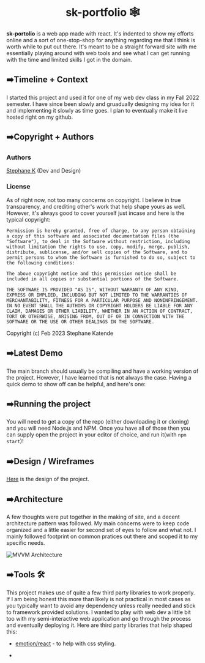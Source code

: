 <h1 align="center" font-size="40px">
     sk-portfolio 🕸️
</h1>


**sk-portolio** is a web app made with react. It's indented to show my efforts online and a sort of one-stop-shop for anything regarding me that I think is worth while to put out there. It's meant to be a straight forward site with me essentially playing around with web tools and see what I can get running with the time and limited skills I got in the domain. 

## ➡️Timeline + Context 

I started this project and used it for one of my web dev class in my Fall 2022 semester. I have since been slowly and gruadually designing my idea for it and implementing it slowly as time goes. I plan to eventually make it live hosted right on my github. 

## ➡️Copyright + Authors

### Authors 

[Stephane K](https://github.com/stephaneK123) (Dev and Design)

### License

As of right now, not too many concerns on copyright. I believe in true transparency, and crediting other's work that help shape yours as well. However, it's always good to cover yourself just incase and here is the typical copyright: 

```Permission is hereby granted, free of charge, to any person obtaining a copy of this software and associated documentation files (the "Software"), to deal in the Software without restriction, including without limitation the rights to use, copy, modify, merge, publish, distribute, sublicense, and/or sell copies of the Software, and to permit persons to whom the Software is furnished to do so, subject to the following conditions:``` 

```The above copyright notice and this permission notice shall be included in all copies or substantial portions of the Software.```

```THE SOFTWARE IS PROVIDED "AS IS", WITHOUT WARRANTY OF ANY KIND, EXPRESS OR IMPLIED, INCLUDING BUT NOT LIMITED TO THE WARRANTIES OF MERCHANTABILITY, FITNESS FOR A PARTICULAR PURPOSE AND NONINFRINGEMENT. IN NO EVENT SHALL THE AUTHORS OR COPYRIGHT HOLDERS BE LIABLE FOR ANY CLAIM, DAMAGES OR OTHER LIABILITY, WHETHER IN AN ACTION OF CONTRACT, TORT OR OTHERWISE, ARISING FROM, OUT OF OR IN CONNECTION WITH THE SOFTWARE OR THE USE OR OTHER DEALINGS IN THE SOFTWARE.```

Copyright (c) Feb 2023 Stephane Katende

## ➡️Latest Demo

The main branch should usually be compiling and have a working version of the project. However, I have learned that is not always the case. Having a quick demo to show off can be helpful, and here's one:  

## ➡️Running the project

You will need to get a copy of the repo (either downloading it or cloning) and you will need Node.js and NPM. Once you have all of those then you can supply open the project in your editor of choice, and run it(with `npm start`)! 

## ➡️Design / Wireframes 

[Here](https://www.figma.com/file/DFiExxpwZE8WdXGxAnoHq6/SK-Porfolio?node-id=126%3A42&t=VBz1vkvS0q38JvBK-1) is the design of the project. 

## ➡️Architecture

A few thoughts were put together in the making of site, and a decent architecture pattern was followed. My main concerns were to keep code organized and a little easier for second set of eyes to follow and what not. I mainly followed footprint on common pratices out there and scoped it to my specific needs. 

![MVVM Architecture](art/mvvm-arch.jpg)

## ➡️Tools  🛠

This project makes use of quite a few third party libraries to work properly. If I am being honest this more than likely is not practical in most cases as you typically want to avoid any dependency unless really needed and stick to framework provided solutions. I wanted to play with web dev a little bit too with my semi-interactive web application and go through the process and eventually deploying it. Here are third party libraries that help shaped this:  

- [emotion/react](https://www.npmjs.com/package/@emotion/react) - to help with css styling. 

- 
